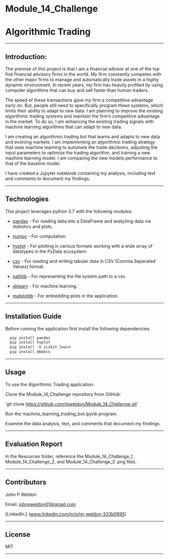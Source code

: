 # Module_14_Challenge

# Algorithmic Trading

---

## Introduction:

The premise of this project is that I am a financial advisor at one of the top five financial advisory firms in the world. My firm constantly competes with the other major firms to manage and automatically trade assets in a highly dynamic environment. In recent years, my firm has heavily profited by using computer algorithms that can buy and sell faster than human traders.

The speed of these transactions gave my firm a competitive advantage early on. But, people still need to specifically program these systems, which limits their ability to adapt to new data. I am planning to improve the existing algorithmic trading systems and maintain the firm’s competitive advantage in the market. To do so, I am enhancing the existing trading signals with machine learning algorithms that can adapt to new data.

I am creating an algorithmic trading bot that learns and adapts to new data and evolving markets. I am implementing an algorithmic trading strategy that uses machine learning to automate the trade decisions, adjusting the input parameters to optimize the trading algorithm, and training a new machine learning model. I am comparing the new models performance to that of the baseline model.

I have created a Jupyter notebook containing my analysis, including text and comments to document my findings.

---

## Technologies

This project leverages python 3.7 with the following modules:

* [pandas](https://github.com/pandas-dev/pandas) - For reading data into a DataFrame and analyzing data via statistics and plots.

* [numpy](https://numpy.org) - For computation.

* [hvplot](https://hvplot.holoviz.org) - For plotting in various formats working with a wide array of datatypes in the PyData ecosystem.

* [csv](https://docs.python.org/3/library/csv.html) - For reading and writing tabular data in CSV (Comma Seperated Values) format.

* [pathlib](https://docs.python.org/3/library/pathlib.html) - For representing the file system path to a csv.

* [sklearn](https://scikit-learn.org/stable/user_guide.html#) - For machine learning.

* [matplotlib](https://matplotlib.org/stable/users/index.html) - For embedding plots in the application.

---

## Installation Guide

Before running the application first install the following dependencies:

```python
  pip install pandas
  pip install hvplot
  pip install -U scikit-learn
  pip install mkdocs
```

---

## Usage

To use the Algorithmic Trading application:

Clone the Module_14_Challenge repository from GitHub:

'git clone https://github.com/jpweldon/Module_14_Challenge.git'

Run the machine_learning_trading_bot.ipynb program.

Examine the data analysis, text, and comments that document my findings.

---

## Evaluation Report

In the Resources folder, reference the Module_14_Challenge_1, Module_14_Challenge_2, and Module_14_Challenge_3 .png files.

---

## Contributors

John P Weldon

Email: johnpweldon01@gmail.com

[LinkedIn:] (www.linkedin.com/in/john-weldon-333b0695)

---

## License

MIT

---